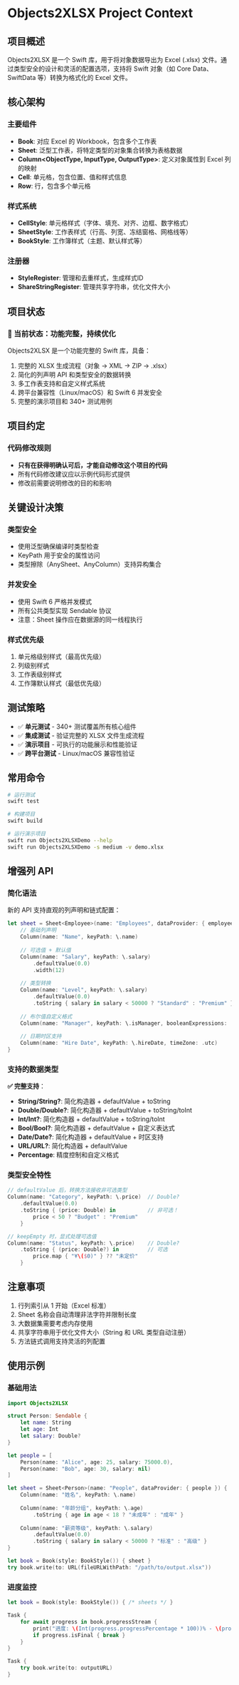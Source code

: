 # Objects2XLSX Project Context

## 项目概述

Objects2XLSX 是一个 Swift 库，用于将对象数据导出为 Excel (.xlsx) 文件。通过类型安全的设计和灵活的配置选项，支持将 Swift 对象（如 Core Data、SwiftData 等）转换为格式化的 Excel 文件。

## 核心架构

### 主要组件

- **Book**: 对应 Excel 的 Workbook，包含多个工作表
- **Sheet<ObjectType>**: 泛型工作表，将特定类型的对象集合转换为表格数据
- **Column<ObjectType, InputType, OutputType>**: 定义对象属性到 Excel 列的映射
- **Cell**: 单元格，包含位置、值和样式信息
- **Row**: 行，包含多个单元格

### 样式系统

- **CellStyle**: 单元格样式（字体、填充、对齐、边框、数字格式）
- **SheetStyle**: 工作表样式（行高、列宽、冻结窗格、网格线等）
- **BookStyle**: 工作簿样式（主题、默认样式等）

### 注册器

- **StyleRegister**: 管理和去重样式，生成样式ID
- **ShareStringRegister**: 管理共享字符串，优化文件大小

## 项目状态

### 🎯 当前状态：**功能完整，持续优化**

Objects2XLSX 是一个功能完整的 Swift 库，具备：
1. 完整的 XLSX 生成流程（对象 → XML → ZIP → .xlsx）
2. 简化的列声明 API 和类型安全的数据转换
3. 多工作表支持和自定义样式系统
4. 跨平台兼容性（Linux/macOS）和 Swift 6 并发安全
5. 完整的演示项目和 340+ 测试用例

## 项目约定

### 代码修改规则

- **只有在获得明确认可后，才能自动修改这个项目的代码**
- 所有代码修改建议应以示例代码形式提供
- 修改前需要说明修改的目的和影响

## 关键设计决策

### 类型安全

- 使用泛型确保编译时类型检查
- KeyPath 用于安全的属性访问
- 类型擦除（AnySheet、AnyColumn）支持异构集合

### 并发安全

- 使用 Swift 6 严格并发模式
- 所有公共类型实现 Sendable 协议
- 注意：Sheet 操作应在数据源的同一线程执行

### 样式优先级

1. 单元格级别样式（最高优先级）
2. 列级别样式
3. 工作表级别样式
4. 工作簿默认样式（最低优先级）

## 测试策略

- ✅ **单元测试** - 340+ 测试覆盖所有核心组件
- ✅ **集成测试** - 验证完整的 XLSX 文件生成流程
- ✅ **演示项目** - 可执行的功能展示和性能验证
- ✅ **跨平台测试** - Linux/macOS 兼容性验证

## 常用命令

```bash
# 运行测试
swift test

# 构建项目
swift build

# 运行演示项目
swift run Objects2XLSXDemo --help
swift run Objects2XLSXDemo -s medium -v demo.xlsx
```

## 增强列 API

### 简化语法

新的 API 支持直观的列声明和链式配置：

```swift
let sheet = Sheet<Employee>(name: "Employees", dataProvider: { employees }) {
    // 基础列声明
    Column(name: "Name", keyPath: \.name)
    
    // 可选值 + 默认值
    Column(name: "Salary", keyPath: \.salary)
        .defaultValue(0.0)
        .width(12)
    
    // 类型转换
    Column(name: "Level", keyPath: \.salary)
        .defaultValue(0.0)
        .toString { salary in salary < 50000 ? "Standard" : "Premium" }
    
    // 布尔值自定义格式
    Column(name: "Manager", keyPath: \.isManager, booleanExpressions: .yesAndNo)
    
    // 日期时区支持
    Column(name: "Hire Date", keyPath: \.hireDate, timeZone: .utc)
}
```

### 支持的数据类型

**✅ 完整支持**：
- **String/String?**: 简化构造器 + defaultValue + toString
- **Double/Double?**: 简化构造器 + defaultValue + toString/toInt
- **Int/Int?**: 简化构造器 + defaultValue + toString/toInt
- **Bool/Bool?**: 简化构造器 + defaultValue + 自定义表达式
- **Date/Date?**: 简化构造器 + defaultValue + 时区支持
- **URL/URL?**: 简化构造器 + defaultValue
- **Percentage**: 精度控制和自定义格式

### 类型安全特性

```swift
// defaultValue 后，转换方法接收非可选类型
Column(name: "Category", keyPath: \.price)  // Double?
    .defaultValue(0.0)
    .toString { (price: Double) in          // 非可选！
        price < 50 ? "Budget" : "Premium"
    }

// keepEmpty 时，显式处理可选值
Column(name: "Status", keyPath: \.price)    // Double?
    .toString { (price: Double?) in         // 可选
        price.map { "¥\($0)" } ?? "未定价"
    }
```

## 注意事项

1. 行列索引从 1 开始（Excel 标准）
2. Sheet 名称会自动清理非法字符并限制长度
3. 大数据集需要考虑内存使用
4. 共享字符串用于优化文件大小（String 和 URL 类型自动注册）
5. 方法链式调用支持灵活的列配置

## 使用示例

### 基础用法

```swift
import Objects2XLSX

struct Person: Sendable {
    let name: String
    let age: Int
    let salary: Double?
}

let people = [
    Person(name: "Alice", age: 25, salary: 75000.0),
    Person(name: "Bob", age: 30, salary: nil)
]

let sheet = Sheet<Person>(name: "People", dataProvider: { people }) {
    Column(name: "姓名", keyPath: \.name)
    
    Column(name: "年龄分组", keyPath: \.age)
        .toString { age in age < 18 ? "未成年" : "成年" }
    
    Column(name: "薪资等级", keyPath: \.salary)
        .defaultValue(0.0)
        .toString { salary in salary < 50000 ? "标准" : "高级" }
}

let book = Book(style: BookStyle()) { sheet }
try book.write(to: URL(fileURLWithPath: "/path/to/output.xlsx"))
```

### 进度监控

```swift
let book = Book(style: BookStyle()) { /* sheets */ }

Task {
    for await progress in book.progressStream {
        print("进度: \(Int(progress.progressPercentage * 100))% - \(progress.description)")
        if progress.isFinal { break }
    }
}

Task {
    try book.write(to: outputURL)
}
```